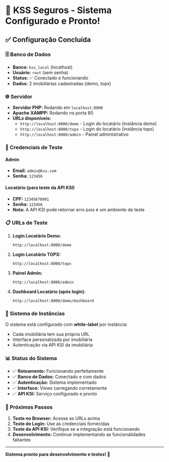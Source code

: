# 🚀 KSS Seguros - Sistema Configurado e Pronto!

## ✅ Configuração Concluída

### 🗄️ Banco de Dados
- **Banco:** `kss_local` (localhost)
- **Usuário:** `root` (sem senha)
- **Status:** ✅ Conectado e funcionando
- **Dados:** 2 imobiliárias cadastradas (demo, topx)

### 🌐 Servidor
- **Servidor PHP:** Rodando em `localhost:8000`
- **Apache XAMPP:** Rodando na porta 80
- **URLs disponíveis:**
  - `http://localhost:8000/demo` - Login do locatário (instância demo)
  - `http://localhost:8000/topx` - Login do locatário (instância topx)
  - `http://localhost:8000/admin` - Painel administrativo

### 🔐 Credenciais de Teste

#### Admin
- **Email:** `admin@kss.com`
- **Senha:** `123456`

#### Locatário (para teste da API KSI)
- **CPF:** `12345678901`
- **Senha:** `123456`
- **Nota:** A API KSI pode retornar erro pois é um ambiente de teste

### 📋 URLs de Teste

1. **Login Locatário Demo:**
   ```
   http://localhost:8000/demo
   ```

2. **Login Locatário TOPX:**
   ```
   http://localhost:8000/topx
   ```

3. **Painel Admin:**
   ```
   http://localhost:8000/admin
   ```

4. **Dashboard Locatário (após login):**
   ```
   http://localhost:8000/demo/dashboard
   ```

### 🔧 Sistema de Instâncias

O sistema está configurado com **white-label** por instância:
- Cada imobiliária tem sua própria URL
- Interface personalizada por imobiliária
- Autenticação via API KSI da imobiliária

### 📊 Status do Sistema

- ✅ **Roteamento:** Funcionando perfeitamente
- ✅ **Banco de Dados:** Conectado e com dados
- ✅ **Autenticação:** Sistema implementado
- ✅ **Interface:** Views carregando corretamente
- ✅ **API KSI:** Serviço configurado e pronto

### 🎯 Próximos Passos

1. **Teste no Browser:** Acesse as URLs acima
2. **Teste de Login:** Use as credenciais fornecidas
3. **Teste da API KSI:** Verifique se a integração está funcionando
4. **Desenvolvimento:** Continue implementando as funcionalidades faltantes

---

**Sistema pronto para desenvolvimento e testes! 🚀**

